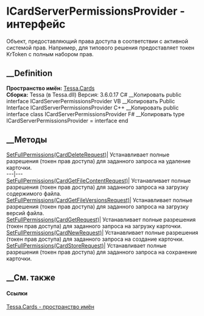 # ICardServerPermissionsProvider - интерфейс
Объект, предоставляющий права доступа в соответствии с активной системой прав.
Например, для типового решения предоставляет токен KrToken с полным набором
прав.
## __Definition
 **Пространство имён:** [Tessa.Cards](N_Tessa_Cards.htm)  
 **Сборка:** Tessa (в Tessa.dll) Версия: 3.6.0.17
C# __Копировать
     public interface ICardServerPermissionsProvider
VB __Копировать
     Public Interface ICardServerPermissionsProvider
C++ __Копировать
     public interface class ICardServerPermissionsProvider
F# __Копировать
     type ICardServerPermissionsProvider = interface end
##  __Методы
[SetFullPermissions(CardDeleteRequest)](M_Tessa_Cards_ICardServerPermissionsProvider_SetFullPermissions.htm)|
Устанавливает полные разрешения (токен прав доступа) для заданного запроса на
удаление карточки.  
---|---  
[SetFullPermissions(CardGetFileContentRequest)](M_Tessa_Cards_ICardServerPermissionsProvider_SetFullPermissions_1.htm)|
Устанавливает полные разрешения (токен прав доступа) для заданного запроса на
загрузку содержимого файла.  
[SetFullPermissions(CardGetFileVersionsRequest)](M_Tessa_Cards_ICardServerPermissionsProvider_SetFullPermissions_2.htm)|
Устанавливает полные разрешения (токен прав доступа) для заданного запроса на
загрузку версий файла.  
[SetFullPermissions(CardGetRequest)](M_Tessa_Cards_ICardServerPermissionsProvider_SetFullPermissions_3.htm)|
Устанавливает полные разрешения (токен прав доступа) для заданного запроса на
загрузку карточки.  
[SetFullPermissions(CardNewRequest)](M_Tessa_Cards_ICardServerPermissionsProvider_SetFullPermissions_4.htm)|
Устанавливает полные разрешения (токен прав доступа) для заданного запроса на
создание карточки.  
[SetFullPermissions(CardStoreRequest)](M_Tessa_Cards_ICardServerPermissionsProvider_SetFullPermissions_5.htm)|
Устанавливает полные разрешения (токен прав доступа) для заданного запроса на
сохранение карточки.  
##  __См. также
#### Ссылки
[Tessa.Cards - пространство имён](N_Tessa_Cards.htm)
